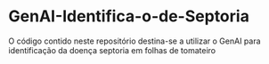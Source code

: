 # GenAI-Identifica-o-de-Septoria
O código contido neste repositório destina-se a utilizar o GenAI para identificação da doença septoria em folhas de tomateiro
